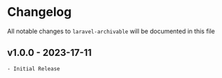 # Changelog

All notable changes to `laravel-archivable` will be documented in this file

## v1.0.0 - 2023-17-11
    - Initial Release

